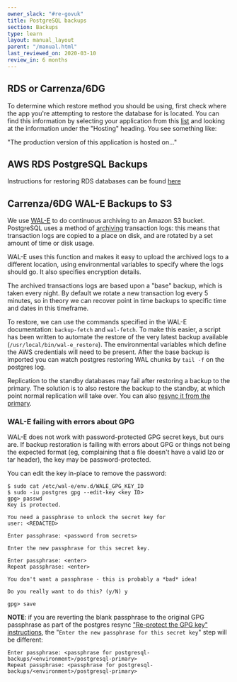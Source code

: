 ```yaml
---
owner_slack: "#re-govuk"
title: PostgreSQL backups
section: Backups
type: learn
layout: manual_layout
parent: "/manual.html"
last_reviewed_on: 2020-03-10
review_in: 6 months
---
```


## RDS or Carrenza/6DG  

To determine which restore method you should be using, first check where the app you're attempting to restore the database for is located. You can find this information by selecting your application from this [list](https://docs.publishing.service.gov.uk/apps/by-team.html) and looking at the information under the "Hosting" heading. You see something like:

 "The production version of this application is hosted on..."

## AWS RDS PostgreSQL Backups

Instructions for restoring RDS databases can be found [here](https://docs.publishing.service.gov.uk/manual/howto-backup-and-restore-in-aws-rds.html)

## Carrenza/6DG WAL-E Backups to S3

We use [WAL-E][wal-e] to do continuous archiving to an Amazon S3 bucket.
PostgreSQL uses a method of [archiving][archiving] transaction logs: this means
that transaction logs are copied to a place on disk, and are rotated by a set
amount of time or disk usage.

WAL-E uses this function and makes it easy to upload the archived logs to a
different location, using environmental variables to specify where the logs
should go. It also specifies encryption details.

The archived transactions logs are based upon a "base" backup, which is taken
every night. By default we rotate a new transaction log every 5 minutes, so in
theory we can recover point in time backups to specific time and dates in this
timeframe.

To restore, we can use the commands specified in the WAL-E documentation:
`backup-fetch` and `wal-fetch`. To make this easier, a script has been written
to automate the restore of the very latest backup available
(`/usr/local/bin/wal-e_restore`). The environmental variables which define the
AWS credentials will need to be present. After the base backup is imported you
can watch postgres restoring WAL chunks by `tail -f` on the postgres log.

Replication to the standby databases may fail after restoring a backup to the
primary. The solution is to also restore the backup to the standby, at which
point normal replication will take over. You can also
[resync it from the primary][syncing-a-standby].

### WAL-E failing with errors about GPG

WAL-E does not work with password-protected GPG secret keys, but ours are. If
backup restoration is failing with errors about GPG or things not being the
expected format (eg, complaining that a file doesn't have a valid lzo or tar
header), the key may be password-protected.

You can edit the key in-place to remove the password:

```
$ sudo cat /etc/wal-e/env.d/WALE_GPG_KEY_ID
$ sudo -iu postgres gpg --edit-key <key ID>
gpg> passwd
Key is protected.

You need a passphrase to unlock the secret key for
user: <REDACTED>

Enter passphrase: <password from secrets>

Enter the new passphrase for this secret key.

Enter passphrase: <enter>
Repeat passphrase: <enter>

You don't want a passphrase - this is probably a *bad* idea!

Do you really want to do this? (y/N) y

gpg> save
```

**NOTE**: if you are reverting the blank passphrase to the original GPG passphrase as part of the postgres resync ["Re-protect the GPG key" instructions](/manual/resync-postgres-standby.html#restore-from-wal-e-backups-stored-in-s3), the "`Enter the new passphrase for this secret key`" step will be different:
 
 ```
Enter passphrase: <passphrase for postgresql-backups/<environment>/postgresql-primary>
Repeat passphrase: <passphrase for postgresql-backups/<environment>/postgresql-primary>
```

[wal-e]: https://github.com/wal-e/wal-e
[archiving]: https://www.postgresql.org/docs/9.3/static/continuous-archiving.html
[syncing-a-standby]: /manual/setup-postgresql-replication.html#syncing-a-standby
[duplicity]: http://duplicity.nongnu.org/
[restore-backups]: restore-from-offsite-backups.html
